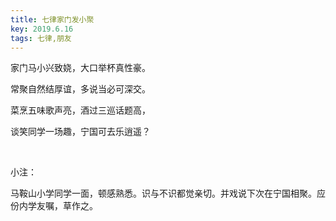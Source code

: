```yaml
---
title: 七律家门发小聚
key: 2019.6.16
tags: 七律,朋友
---
```


家门马小兴致娆，大口举杯真性豪。

常聚自然结厚谊，多说当必可深交。

菜烹五味歌声亮，酒过三巡话题高，

谈笑同学一场趣，宁国可去乐逍遥？

</br>

小注：

马鞍山小学同学一面，顿感熟悉。识与不识都觉亲切。并戏说下次在宁国相聚。应份内学友嘱，草作之。

</br>

